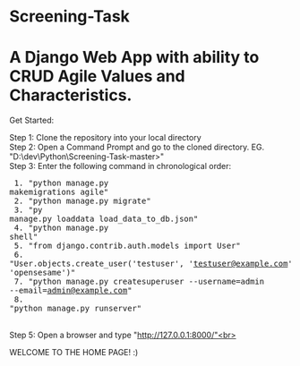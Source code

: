 # Screening-Task
# A Django Web App with ability to CRUD Agile Values and Characteristics.

Get Started:<br>

Step 1: Clone the repository into your local directory<br>
Step 2: Open a Command Prompt and go to the cloned directory. EG. "D:\dev\Python\Screening-Task-master>"<br>
Step 3: Enter the following command in chronological order: <br><pre>
        1. "python manage.py makemigrations agile"<br>
        2. "python manage.py migrate"<br>
        3. "py manage.py loaddata load_data_to_db.json"<br>
        4. "python manage.py shell"<br>
        5. "from django.contrib.auth.models import User"<br>
        6. "User.objects.create_user('testuser', 'testuser@example.com', 'opensesame')"<br>
        7. "python manage.py createsuperuser --username=admin --email=admin@example.com"<br>
        8. "python manage.py runserver"</pre><br>
Step 5: Open a browser and type "http://127.0.0.1:8000/"<br>

WELCOME TO THE HOME PAGE! :)

